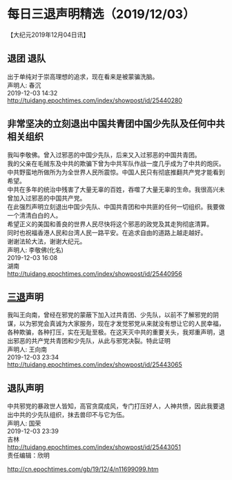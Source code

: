 # 每日三退声明精选（2019/12/03）
  
  
【大纪元2019年12月04日讯】  
## 退团 退队  
出于单纯对于崇高理想的追求，现在看来是被蒙骗洗脑。  
声明人: 春沉  
2019-12-03 14:32  
<a href="http://tuidang.epochtimes.com/index/showpost/id/25440280">http://tuidang.epochtimes.com/index/showpost/id/25440280</a>  
## 非常坚决的立刻退出中国共青团中国少先队及任何中共相关组织  
我叫李敬佛。曾入过邪恶的中国少先队，后来又入过邪恶的中国共青团。  
我的父亲在毛贼东及中共的欺骗下曾为中共军队作战一度几乎成为了中共的炮灰。  
中共野蛮地所做所为为全世界人民所震惊。中国人民只有彻底推翻共产党才能看到希望。  
中共在多年的统治中残害了大量无辜的百姓，吞噬了大量无辜的生命。我很高兴未曾加入过邪恶的中国共产党。  
在此强烈声明立刻退出中国少先队、中国共青团和中共匪的任何一切组织。我要做一个清清白白的人。  
希望正义的美国和善良的世界人民尽快将这个邪恶的政党及其走狗彻底清算。  
同时也祝福香港人民和台湾人民一路平安。在追求自由的道路上越走越好。  
谢谢法轮大法，谢谢大纪元。  
声明人: 李敬佛(化名)  
2019-12-03 16:08  
湖南  
<a href="http://tuidang.epochtimes.com/index/showpost/id/25440956">http://tuidang.epochtimes.com/index/showpost/id/25440956</a>  
## <a href="http://cn.epochtimes.com/gb/tag/%E4%B8%89%E9%80%80.html">三退</a>声明  
我叫王向南，曾经在邪党的蒙蔽下加入过共青团、少先队，以前不了解邪党的阴谋，以为邪党会真诚为大家服务，现在才发觉邪党从来就没有想让它的人民幸福，各种欺骗，各种打压，实在无耻至极。在这天灭中共的重要关头，我郑重声明，退出邪恶的共产党共青团和少先队，从此与邪党决裂。特此证明  
声明人: 王向南  
2019-12-03 23:34  
<a href="http://tuidang.epochtimes.com/index/showpost/id/25443065">http://tuidang.epochtimes.com/index/showpost/id/25443065</a>  
## 退队声明  
中共邪党的暴政世人皆知，高官贪腐成风，专门打压好人，人神共愤，因此我要退出中共的少先队组织，抹去兽印不与它为伍。  
声明人: 国荣  
2019-12-03 23:39  
吉林  
<a href="http://tuidang.epochtimes.com/index/showpost/id/25443051">http://tuidang.epochtimes.com/index/showpost/id/25443051</a>  
责任编辑：欣明  
  
  
  
http://cn.epochtimes.com/gb/19/12/4/n11699099.htm
